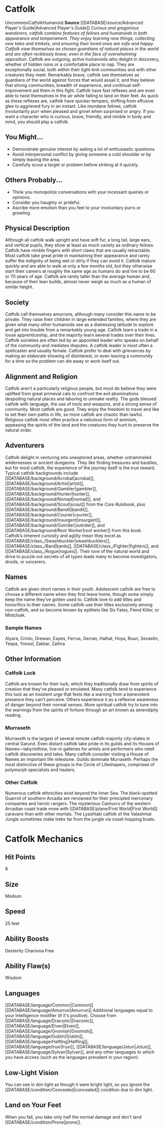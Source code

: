 ﻿---
ability:
- Dexterity
- Charisma
- Free
ability_boost:
- Dexterity
- Charisma
- Free
ability_flaw:
- Wisdom
hp: '8'
id: '17'
land_speed: '25'
language:
- '[[DATABASE/language/Amurrun|Amurrun]]'
- '[[DATABASE/language/Common|Common]]'
max_speed: '25'
name: Catfolk
rarity: Uncommon
size: Medium
source: '[[DATABASE/source/Advanced Player''s Guide|Advanced Player''s Guide]]'
speed:
- 25 feet
trait:
- '[[DATABASE/trait/Catfolk|Catfolk]]'
- '[[DATABASE/trait/Humanoid|Humanoid]]'
- '[[DATABASE/trait/Uncommon|Uncommon]]'
type: Ancestry
vision: Low-Light Vision

---
# Catfolk

<span class="trait-uncommon item-trait">Uncommon</span><span class="item-trait">Catfolk</span><span class="item-trait">Humanoid</span>
**Source** [[DATABASE/source/Advanced Player's Guide|Advanced Player's Guide]] 
_Curious and gregarious wanderers, catfolk combine features of felines and humanoids in both appearance and temperament. They enjoy learning new things, collecting new tales and trinkets, and ensuring their loved ones are safe and happy. Catfolk view themselves as chosen guardians of natural places in the world and are often recklessly brave, even in the face of overwhelming opposition._
Catfolk are outgoing, active humanoids who delight in discovery, whether of hidden ruins or a comfortable place to nap. They are exceptionally social, both within their tight-knit communities and with other creatures they meet. Remarkably brave, catfolk see themselves as guardians of the world against forces that would assail it, and they believe that strong communities, breadth of experience, and continual self-improvement aid them in this fight.
 Catfolk have fast reflexes and are even able to twist themselves in the air while falling to land on their feet. As quick as these reflexes are, catfolk have quicker tempers, shifting from effusive glee to aggrieved fury in an instant. Like mundane felines, catfolk involuntarily purr when pleased and growl when surprised or angry.
 If you want a character who is curious, brave, friendly, and nimble in body and mind, you should play a catfolk.

## You Might...

* Demonstrate genuine interest by asking a lot of enthusiastic questions. 
* Avoid interpersonal conflict by giving someone a cold shoulder or by simply leaving the area. 
* Carefully scout a target or problem before striking at it quickly.

## Others Probably...

* Think you monopolize conversations with your incessant queries or opinions. 
* Consider you haughty or prideful. 
* Ascribe more emotion than you feel to your involuntary purrs or growling.

## Physical Description

Although all catfolk walk upright and have soft fur, a long tail, large ears, and vertical pupils, they show at least as much variety as ordinary felines. Catfolk have nimble fingers with short claws that are usually retractable. Most catfolk take great pride in maintaining their appearance and rarely suffer the indignity of being wet or dirty if they can avoid it.
 Catfolk mature quickly and are able to walk at only a few months old, but they otherwise start their careers at roughly the same age as humans do and live to be 60 or 70 years of age. Catfolk are rarely taller than the average human and, because of their lean builds, almost never weigh as much as a human of similar height.

## Society

Catfolk call themselves amurruns, although many consider this name to be private. They raise their children in large extended families, where they are given what many other humanoids see as a distressing latitude to explore and get into trouble from a remarkably young age. Catfolk learn a trade in a loose apprenticeship, and the majority learn several trades over their lives.
 Catfolk societies are often led by an appointed leader who speaks on behalf of the community and mediates disputes. A catfolk leader is most often a spellcaster and usually female. Catfolk prefer to deal with grievances by making an elaborate showing of disinterest, or even leaving a community for a time so the problem can die away or work itself out.

## Alignment and Religion

Catfolk aren’t a particularly religious people, but most do believe they were uplifted from great primeval cats to confront the evil abominations despoiling natural places and laboring to unmake reality. The gods blessed catfolk with language, the use of tools and weapons, and a strong sense of community.
 Most catfolk are good. They enjoy the freedom to travel and like to set their own paths in life, so more catfolk are chaotic than lawful. Religious catfolk most often practice a nebulous form of animism, appeasing the spirits of the land and the creatures they hunt to preserve the natural order.

## Adventurers

Catfolk delight in venturing into unexplored areas, whether untrammeled wildernesses or ancient dungeons. They like finding treasures and baubles, but for most catfolk, the experience of the journey itself is the true reward.
 Typical catfolk backgrounds include [[DATABASE/background/Acrobat|acrobat]], [[DATABASE/background/Artist|artist]], [[DATABASE/background/Gambler|gambler]], [[DATABASE/background/Hunter|hunter]], [[DATABASE/background/Nomad|nomad]], and [[DATABASE/background/Scout|scout]] from the _Core Rulebook_, plus [[DATABASE/background/Bandit|bandit]], [[DATABASE/background/Courier|courier]], [[DATABASE/background/Insurgent|insurgent]], [[DATABASE/background/Outrider|outrider]], and [[DATABASE/background/Root Worker|root worker]] from this book. Catfolk’s inherent curiosity and agility mean they excel as [[DATABASE/class_/Swashbuckler|swashbucklers]], [[DATABASE/class_/Bard|bards]], [[DATABASE/class_/Fighter|fighters]], and [[DATABASE/class_/Rogue|rogues]]. Their love of the natural world and drive to puzzle out secrets of all types leads many to become investigators, druids, or sorcerers.

## Names

Catfolk are given short names in their youth. Adolescent catfolk are free to choose a different name when they first leave home, though some simply keep the name they’ve gotten used to. Catfolk love to add titles and honorifics to their names. Some catfolk use their titles exclusively among non-catfolk, and so become known by epithets like Six Fates, Fiend Killer, or Mistcloak.

### Sample Names

Alyara, Crinto, Drewan, Espes, Ferrus, Gerran, Halhat, Hoya, Ruun, Sevastin, Tespa, Yonsol, Zakkar, Zathra

## Other Information

### Catfolk Luck

Catfolk are known for their luck, which they traditionally draw from spirits of creation that they've pleased or emulated. Many catfolk tend to experience this luck as an insistent urge that feels like a warning from a benevolent presence they can't perceive. Others experience it as a reflexive awareness of danger beyond their normal senses. More spiritual catfolk try to tune into the warnings from the spirits of fortune through an art known as serendipity reading.

### Murraseth

Murraseth is the largest of several remote catfolk-majority city-states in central Garund. Even distant catfolk take pride in its guilds and its Houses of Names—labyrinthine, live-in galleries for artists and performers who retell catfolk discoveries and tales. Many catfolk consider visiting a House of Names an important life milestone.
 Guilds dominate Murraseth. Perhaps the most distinctive of these groups is the Circle of Lifeshapers, comprised of polymorph specialists and healers.

### Other Catfolk

Numerous catfolk ethnicities exist beyond the Inner Sea. The black-spotted Guarrxil of southern Arcadia are renowned for their principled mercenary companies and heroic rangers. The mysterious Caimurru of the western Arcadian coast trade more with [[DATABASE/plane/First World|First World]] caravans than with other mortals. The Lyashtaki catfolk of the Valashmai Jungle sometimes make treks far from the jungle via coast-hopping boats.

# Catfolk Mechanics

## Hit Points

8

## Size

Medium

## Speed

25 feet

## Ability Boosts

Dexterity
Charisma
Free

## Ability Flaw(s)

Wisdom

## Languages

[[DATABASE/language/Common|Common]]
[[DATABASE/language/Amurrun|Amurrun]]
Additional languages equal to your Intelligence modifier (if it's positive). Choose from [[DATABASE/language/Draconic|Draconic]], [[DATABASE/language/Elven|Elven]], [[DATABASE/language/Gnomish|Gnomish]], [[DATABASE/language/Goblin|Goblin]], [[DATABASE/language/Halfling|Halfling]], [[DATABASE/language/Iruxi|Iruxi]], [[DATABASE/language/Jotun|Jotun]], [[DATABASE/language/Sylvan|Sylvan]], and any other languages to which you have access (such as the languages prevalent in your region).

## Low-Light Vision

You can see in dim light as though it were bright light, so you ignore the [[DATABASE/condition/Concealed|concealed]] condition due to dim light.

## Land on Your Feet

When you fall, you take only half the normal damage and don't land [[DATABASE/condition/Prone|prone]].